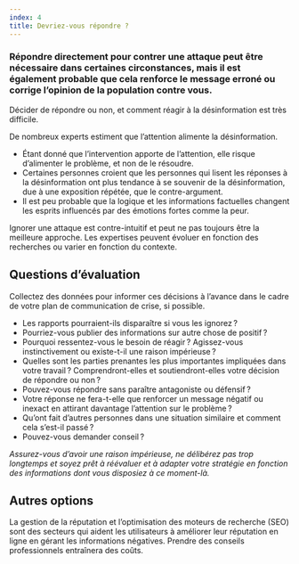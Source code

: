 ```yaml
---
index: 4
title: Devriez-vous répondre ?
---
```

### Répondre directement pour contrer une attaque peut être nécessaire dans certaines circonstances, mais il est également probable que cela renforce le message erroné ou corrige l’opinion de la population contre vous.

Décider de répondre ou non, et comment réagir à la désinformation est très difficile.

De nombreux experts estiment que l’attention alimente la désinformation.

* Étant donné que l’intervention apporte de l’attention, elle risque d’alimenter le problème, et non de le résoudre.
* Certaines personnes croient que les personnes qui lisent les réponses à la désinformation ont plus tendance à se souvenir de la désinformation, due à une exposition répétée, que le contre-argument.
* Il est peu probable que la logique et les informations factuelles changent les esprits influencés par des émotions fortes comme la peur.

Ignorer une attaque est contre-intuitif et peut ne pas toujours être la meilleure approche. Les expertises peuvent évoluer en fonction des recherches ou varier en fonction du contexte.

## Questions d’évaluation

Collectez des données pour informer ces décisions à l’avance dans le cadre de votre plan de communication de crise, si possible.

* Les rapports pourraient-ils disparaître si vous les ignorez ?
* Pourriez-vous publier des informations sur autre chose de positif ?
* Pourquoi ressentez-vous le besoin de réagir ? Agissez-vous instinctivement ou existe-t-il une raison impérieuse ?
* Quelles sont les parties prenantes les plus importantes impliquées dans votre travail ? Comprendront-elles et soutiendront-elles votre décision de répondre ou non ?
* Pouvez-vous répondre sans paraître antagoniste ou défensif ?
* Votre réponse ne fera-t-elle que renforcer un message négatif ou inexact en attirant davantage l’attention sur le problème ?
* Qu’ont fait d’autres personnes dans une situation similaire et comment cela s’est-il passé ?
* Pouvez-vous demander conseil ?

*Assurez-vous d’avoir une raison impérieuse, ne délibérez pas trop longtemps et soyez prêt à réévaluer et à adapter votre stratégie en fonction des informations dont vous disposiez à ce moment-là.*

## Autres options

La gestion de la réputation et l’optimisation des moteurs de recherche (SEO) sont des secteurs qui aident les utilisateurs à améliorer leur réputation en ligne en gérant les informations négatives. Prendre des conseils professionnels entraînera des coûts.